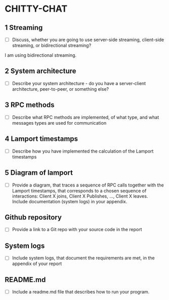 # CHITTY-CHAT

## 1 Streaming

- [ ] Discuss, whether you are going to use server-side streaming, client-side streaming, or bidirectional streaming?

I am using bidirectional streaming.

## 2 System architecture

- [ ] Describe your system architecture - do you have a server-client architecture, peer-to-peer, or something else?

## 3 RPC methods

- [ ] Describe what  RPC methods are implemented, of what type, and what messages types are used for communication

## 4  Lamport timestamps

- [ ] Describe how you have implemented the calculation of the Lamport timestamps

## 5 Diagram of lamport

- [ ] Provide a diagram, that traces a sequence of RPC calls together with the Lamport timestamps, that corresponds to a chosen sequence of interactions: Client X joins, Client X Publishes, ..., Client X leaves. Include documentation (system logs) in your appendix.

## Github repository

- [ ] Provide a link to a Git repo with your source code in the report

## System logs

- [ ] Include system logs, that document the requirements are met, in the appendix of your report

## README.md

- [ ] Include a readme.md file that describes how to run your program.
